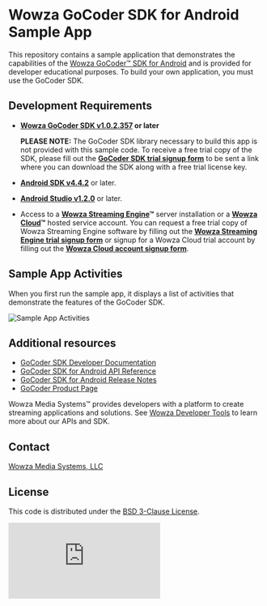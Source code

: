 # Wowza GoCoder SDK for Android Sample App

This repository contains a sample application that demonstrates the capabilities of the [Wowza GoCoder™ SDK for Android](https://www.wowza.com/products/gocoder/sdk) and is provided for developer educational purposes. To build your own application, you must use the GoCoder SDK.

## Development Requirements

- **[Wowza GoCoder SDK v1.0.2.357](https://www.wowza.com/products/gocoder) or later**

     **PLEASE NOTE:** The GoCoder SDK library necessary to build this app is not provided with this sample code. To receive a free trial copy of the SDK, please fill out the **[GoCoder SDK trial signup form](https://www.wowza.com/products/gocoder/sdk/trial)** to be sent a link where you can download the SDK along with a free trial license key.

- **[Android SDK v4.4.2](https://developer.android.com/studio/index.html)** or later.
- **[Android Studio v1.2.0](https://developer.android.com/studio/index.html)** or later.
- Access to a **[Wowza Streaming Engine](https://www.wowza.com/products/streaming-engine)™** server installation or a **[Wowza Cloud](https://www.wowza.com/products/streaming-cloud)™** hosted service account. You can request a free trial copy of Wowza Streaming Engine software by filling out the **[Wowza Streaming Engine trial signup form](https://www.wowza.com/pricing/trial)** or signup for a Wowza Cloud trial account by filling out the **[Wowza Cloud account signup form](https://www.wowza.com/pricing/cloud-free-trial)**.

## Sample App Activities
When you first run the sample app, it displays a list of activities that demonstrate the features of the GoCoder SDK.

![Sample App Activities](activities.png)

## Additional resources
* [GoCoder SDK Developer Documentation](https://www.wowza.com/resources/gocodersdk/docs/1.0/)
* [GoCoder SDK for Android API Reference](https://www.wowza.com/resources/gocodersdk/docs/1.0/api-reference-android/)
* [GoCoder SDK for Android Release Notes](https://www.wowza.com/resources/gocodersdk/docs/1.0/release-notes-android/)
* [GoCoder Product Page](https://www.wowza.com/products/gocoder)

Wowza Media Systems™ provides developers with a platform to create streaming applications and solutions. See [Wowza Developer Tools](https://www.wowza.com/resources/developers) to learn more about our APIs and SDK.

## Contact
[Wowza Media Systems, LLC](https://www.wowza.com/contact)

## License
This code is distributed under the [BSD 3-Clause License](https://github.com/WowzaMediaSystems/gocoder-sdk-samples-android/blob/master/LICENSE.txt).

![alt tag](http://wowzalogs.com/stats/githubimage.php?plugin=gocoder-sdk-samples-android)
